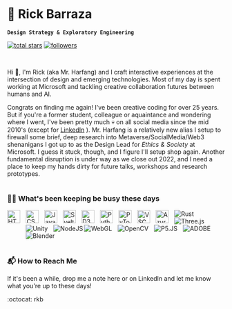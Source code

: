 # 🦑 Rick Barraza

**`Design Strategy & Exploratory Engineering`**

<p align="left">
  <a href="https://github.com/MrHarfang?tab=repositories&sort=stargazers">
    <img alt="total stars" title="Total stars on GitHub" src="https://custom-icon-badges.demolab.com/github/stars/MrHarfang?color=55960c&style=for-the-badge&labelColor=488207&logo=star"/></a>
  <a href="https://github.com/MrHarfang?tab=followers">
    <img alt="followers" title="Follow me on Github" src="https://custom-icon-badges.demolab.com/github/followers/MrHarfang?color=236ad3&labelColor=1155ba&style=for-the-badge&logo=person-add&label=Follow&logoColor=white"/></a>
</p>
<br/>

Hi 👋, I'm Rick (aka Mr. Harfang) and I craft interactive experiences at the intersection of design and emerging technologies. Most of my day is spent working at Microsoft and tackling creative collaboration futures between humans and AI.

Congrats on finding me again! I've been creative coding for over 25 years. But if you're a former student, colleague or aquaintance and wondering where I went, I've been pretty much 💀 on all social media since the mid 2010's (except for [LinkedIn](https://www.linkedin.com/in/rickbarraza/) ). Mr. Harfang is a relatively new alias I setup to firewall some brief, deep research into Metaverse/SocialMedia/Web3 shenanigans I got up to as the Design Lead for <i>Ethics & Society</i> at Microsoft. I guess it stuck, though, and I figure I'll setup shop again. Another fundamental disruption is under way as we close out 2022, and I need a place to keep my hands dirty for future talks, workshops and research prototypes.


#

### 👨‍💻 What's been keeping be busy these days

<img align="left" alt="HTML" width="30px" style="padding-right:10px; padding-bottom: 50px" src="https://cdn.jsdelivr.net/gh/devicons/devicon/icons/html5/html5-plain.svg" />
<img align="left" alt="CSS" width="30px" style="padding-right:10px;" src="https://cdn.jsdelivr.net/gh/devicons/devicon/icons/css3/css3-plain.svg" />
<img align="left" alt="JavaScript" width="30px" style="padding-right:10px;" src="https://cdn.jsdelivr.net/gh/devicons/devicon/icons/javascript/javascript-plain.svg" />
<img align="left" alt="Svelte" width="30px" style="padding-right:10px;" src="https://cdn.jsdelivr.net/gh/devicons/devicon/icons/svelte/svelte-original.svg" />
<img align="left" alt="D3" width="30px" background="white" color="red" style="padding-right:10px;"  src="https://cdn.jsdelivr.net/gh/devicons/devicon/icons/d3js/d3js-plain.svg" />
<img align="left" alt="Python" width="30px" style="padding-right:10px;" src="https://cdn.jsdelivr.net/gh/devicons/devicon/icons/python/python-plain.svg" />
<img align="left" alt="PyTorch" width="30px" style="padding-right:10px;" src="https://cdn.jsdelivr.net/gh/devicons/devicon/icons/pytorch/pytorch-original.svg" />
<img align="left" alt="VSCode" width="30px" style="padding-right: 10px;" src="https://cdn.jsdelivr.net/gh/devicons/devicon/icons/vscode/vscode-original.svg" />
<img align="left" alt="Azure" width="30px" style="padding-right: 10px;" src="https://cdn.jsdelivr.net/gh/devicons/devicon/icons/azure/azure-original.svg" />
<img align="left" alt="Rust" style="padding-right:10px;"  src="https://img.shields.io/badge/rust-%23000000.svg?style=for-the-badge&logo=rust&logoColor=white" />
<img align="left" alt="Three.js" style="padding-right:10px;" src="https://img.shields.io/badge/threejs-black?style=for-the-badge&logo=three.js&logoColor=white"/>
<img align="left" alt="Unity" style="padding-right:10px;" src="https://img.shields.io/badge/unity-%23000000.svg?style=for-the-badge&logo=unity&logoColor=white" />
<br>
<br>
<img align="left" alt="NodeJS" src="https://img.shields.io/badge/node.js-6DA55F?style=for-the-badge&logo=node.js&logoColor=white" />
<img align="left" alt="WebGL" style="padding-right:10px;" src="https://img.shields.io/badge/WebGL-990000?logo=webgl&logoColor=white&style=for-the-badge" /> 
<img align="left" alt="OpenCV" style="padding-right:10px;" src="https://img.shields.io/badge/opencv-%23white.svg?style=for-the-badge&logo=opencv&logoColor=white" />
<img align="left" alt="P5.JS" style="padding-right:10px;" src="https://img.shields.io/badge/p5.js-ED225D?style=for-the-badge&logo=p5.js&logoColor=FFFFFF" />
<img align="left" alt="ADOBE" style="padding-right:10px;" src="https://img.shields.io/badge/adobe-%23FF0000.svg?style=for-the-badge&logo=adobe&logoColor=white" />
<img align="left" alt="Blender" style="padding-right: 10px;"  src="https://img.shields.io/badge/blender-%23F5792A.svg?style=for-the-badge&logo=blender&logoColor=white" />
<br>
<br>

#

### 📬 How to Reach Me
If it's been a while, drop me a note here or on LinkedIn and let me know what you're up to these days!

:octocat: 
rkb
